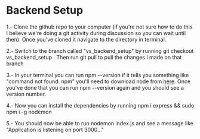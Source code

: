 # Backend Setup

1.- Clone the github repo to your computer (if you're not sure how to do this I believe we're doing a git activity during discussion so you can wait until then). Once you've cloned it navigate to the directory in terminal.

2.- Switch to the branch called "vs_backend_setup" by running git checkout vs_backend_setup . Then run git pull to pull the changes I made on that branch

3.- In your terminal you can run npm --version if it tells you something like "command not found: npm" you'll need to download node from [here](https://nodejs.org/en/download/). Once you've done that you can run npm --version again and you should see a version number.

4.- Now you can install the dependencies by running npm i express && sudo npm i -g nodemon

5.- You should now be able to run nodemon index.js and see a message like "Application is listening on port 3000..."
